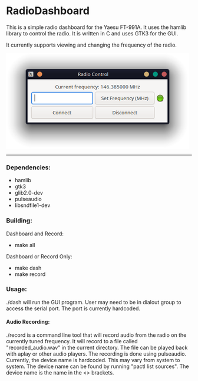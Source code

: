 # RadioDashboard


This is a simple radio dashboard for the Yaesu FT-991A. It uses the hamlib library to control the radio. It is written in C and uses GTK3 for the GUI.

It currently supports viewing and changing the frequency of the radio.

![RadioDashboard](https://github.com/CoryRamsey/RadioDashboard/blob/main/images/dash.png?raw=true)



---
### Dependencies: 
* hamlib
* gtk3
* glib2.0-dev
* pulseaudio
* libsndfile1-dev

### Building:

Dashboard and Record:
- make all

Dashboard or Record Only:

- make dash
- make record


### Usage:

./dash will run the GUI program. User may need to be in dialout group to access the serial port. The port is currently hardcoded. 

#### Audio Recording:
./record is a command line tool that will record audio from the radio on the currently tuned frequency. It will record to a file called "recorded_audio.wav" in the current directory. The file can be played back with aplay or other audio players. The recording is done using pulseaudio. Currently, the device name is hardcoded. This may vary from system to system. The device name can be found by running "pactl list sources". The device name is the name in the <> brackets.